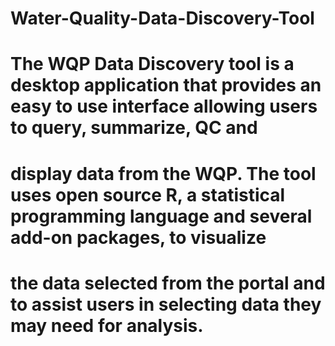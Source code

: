 # Water-Quality-Data-Discovery-Tool

# The WQP Data Discovery tool is a desktop application that provides an easy to use interface allowing users to query, summarize, QC and
# display data from the WQP. The tool uses open source R, a statistical programming language and several add-on packages, to visualize 
# the data selected from the portal and to assist users in selecting data they may need for analysis.
